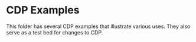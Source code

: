 # CDP Examples

This folder has several CDP examples that illustrate various
uses. They also serve as a test bed for changes to CDP.
